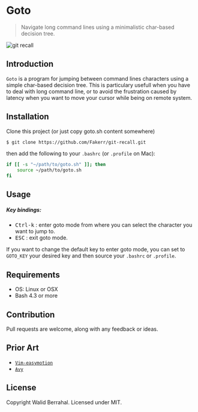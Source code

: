 # Goto

> Navigate long command lines using a minimalistic char-based decision tree.

![git recall](http://imgur.com/QirIcgE.gif)

## Introduction

`Goto` is a program for jumping between command lines characters using a simple char-based decision tree.
This is particulary usefull when you have to deal with long command line, or to avoid the frustration caused by latency when you want to move 
your cursor while being on remote system. 

## Installation

Clone this project (or just copy goto.sh content somewhere)

```sh
$ git clone https://github.com/Fakerr/git-recall.git
```
then add the following to your `.bashrc` (or `.profile` on Mac):

```sh
if [[ -s "~/path/to/goto.sh" ]]; then
	source ~/path/to/goto.sh
fi
```
## Usage

##### Key bindings:

- <kbd>Ctrl-k</kbd> : enter goto mode from where you can select the character you want to jump to.
- <kbd>ESC</kbd>    : exit goto mode.

If you want to change the default key to enter goto mode, you can set to `GOTO_KEY` your desired key and then source your `.bashrc` or `.profile`.

## Requirements
- OS: Linux or OSX
- Bash 4.3 or more

## Contribution
Pull requests are welcome, along with any feedback or ideas.

## Prior Art
- [`Vim-easymotion`](https://github.com/easymotion/vim-easymotion)
- [`Avy`](https://github.com/abo-abo/avy)

## License

Copyright Walid Berrahal. Licensed under MIT.
